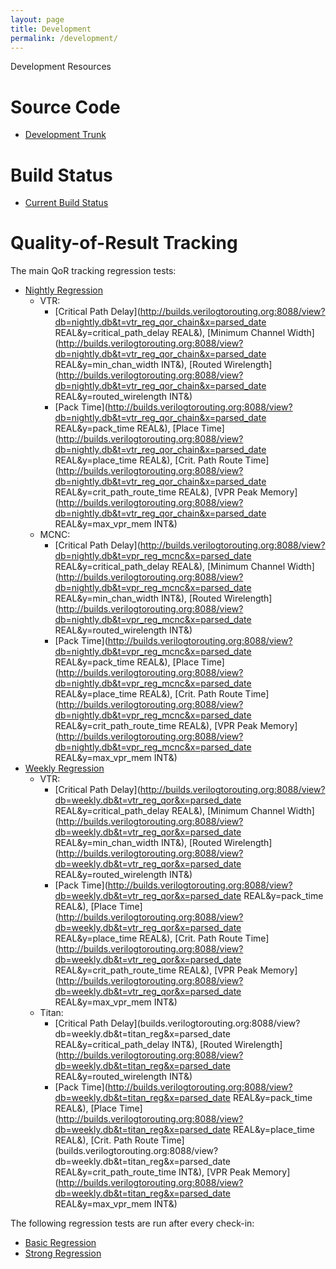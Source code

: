 ```yaml
---
layout: page
title: Development
permalink: /development/
---
```


Development Resources

Source Code
===========

* [Development Trunk](https://github.com/verilog-to-routing/vtr-verilog-to-routing)

Build Status
============

* [Current Build Status](http://builds.verilogtorouting.org:8080/waterfall)

Quality-of-Result Tracking
==========================

The main QoR tracking regression tests:

* [Nightly Regression](http://builds.verilogtorouting.org:8088/view?db=nightly.db)
  * VTR:
    * [Critical Path Delay](http://builds.verilogtorouting.org:8088/view?db=nightly.db&t=vtr_reg_qor_chain&x=parsed_date REAL&y=critical_path_delay REAL&),
      [Minimum Channel Width](http://builds.verilogtorouting.org:8088/view?db=nightly.db&t=vtr_reg_qor_chain&x=parsed_date REAL&y=min_chan_width INT&),
      [Routed Wirelength](http://builds.verilogtorouting.org:8088/view?db=nightly.db&t=vtr_reg_qor_chain&x=parsed_date REAL&y=routed_wirelength INT&)
    * [Pack Time](http://builds.verilogtorouting.org:8088/view?db=nightly.db&t=vtr_reg_qor_chain&x=parsed_date REAL&y=pack_time REAL&),
      [Place Time](http://builds.verilogtorouting.org:8088/view?db=nightly.db&t=vtr_reg_qor_chain&x=parsed_date REAL&y=place_time REAL&),
      [Crit. Path Route Time](http://builds.verilogtorouting.org:8088/view?db=nightly.db&t=vtr_reg_qor_chain&x=parsed_date REAL&y=crit_path_route_time REAL&),
      [VPR Peak Memory](http://builds.verilogtorouting.org:8088/view?db=nightly.db&t=vtr_reg_qor_chain&x=parsed_date REAL&y=max_vpr_mem INT&)
  * MCNC:
    * [Critical Path Delay](http://builds.verilogtorouting.org:8088/view?db=nightly.db&t=vpr_reg_mcnc&x=parsed_date REAL&y=critical_path_delay REAL&),
      [Minimum Channel Width](http://builds.verilogtorouting.org:8088/view?db=nightly.db&t=vpr_reg_mcnc&x=parsed_date REAL&y=min_chan_width INT&),
      [Routed Wirelength](http://builds.verilogtorouting.org:8088/view?db=nightly.db&t=vpr_reg_mcnc&x=parsed_date REAL&y=routed_wirelength INT&)
    * [Pack Time](http://builds.verilogtorouting.org:8088/view?db=nightly.db&t=vpr_reg_mcnc&x=parsed_date REAL&y=pack_time REAL&),
      [Place Time](http://builds.verilogtorouting.org:8088/view?db=nightly.db&t=vpr_reg_mcnc&x=parsed_date REAL&y=place_time REAL&),
      [Crit. Path Route Time](http://builds.verilogtorouting.org:8088/view?db=nightly.db&t=vpr_reg_mcnc&x=parsed_date REAL&y=crit_path_route_time REAL&),
      [VPR Peak Memory](http://builds.verilogtorouting.org:8088/view?db=nightly.db&t=vpr_reg_mcnc&x=parsed_date REAL&y=max_vpr_mem INT&)
* [Weekly Regression](http://builds.verilogtorouting.org:8088/view?db=weekly.db)
  * VTR:
    * [Critical Path Delay](http://builds.verilogtorouting.org:8088/view?db=weekly.db&t=vtr_reg_qor&x=parsed_date REAL&y=critical_path_delay REAL&),
      [Minimum Channel Width](http://builds.verilogtorouting.org:8088/view?db=weekly.db&t=vtr_reg_qor&x=parsed_date REAL&y=min_chan_width INT&),
      [Routed Wirelength](http://builds.verilogtorouting.org:8088/view?db=weekly.db&t=vtr_reg_qor&x=parsed_date REAL&y=routed_wirelength INT&)
    * [Pack Time](http://builds.verilogtorouting.org:8088/view?db=weekly.db&t=vtr_reg_qor&x=parsed_date REAL&y=pack_time REAL&),
      [Place Time](http://builds.verilogtorouting.org:8088/view?db=weekly.db&t=vtr_reg_qor&x=parsed_date REAL&y=place_time REAL&),
      [Crit. Path Route Time](http://builds.verilogtorouting.org:8088/view?db=weekly.db&t=vtr_reg_qor&x=parsed_date REAL&y=crit_path_route_time REAL&),
      [VPR Peak Memory](http://builds.verilogtorouting.org:8088/view?db=weekly.db&t=vtr_reg_qor&x=parsed_date REAL&y=max_vpr_mem INT&)
  * Titan:
    * [Critical Path Delay](builds.verilogtorouting.org:8088/view?db=weekly.db&t=titan_reg&x=parsed_date REAL&y=critical_path_delay INT&),
      [Routed Wirelength](http://builds.verilogtorouting.org:8088/view?db=weekly.db&t=titan_reg&x=parsed_date REAL&y=routed_wirelength INT&)
    * [Pack Time](http://builds.verilogtorouting.org:8088/view?db=weekly.db&t=titan_reg&x=parsed_date REAL&y=pack_time REAL&),
      [Place Time](http://builds.verilogtorouting.org:8088/view?db=weekly.db&t=titan_reg&x=parsed_date REAL&y=place_time REAL&),
      [Crit. Path Route Time](builds.verilogtorouting.org:8088/view?db=weekly.db&t=titan_reg&x=parsed_date REAL&y=crit_path_route_time INT&),
      [VPR Peak Memory](http://builds.verilogtorouting.org:8088/view?db=weekly.db&t=titan_reg&x=parsed_date REAL&y=max_vpr_mem INT&)

The following regression tests are run after every check-in:

* [Basic Regression](http://builds.verilogtorouting.org:8088/view?db=basic.db)
* [Strong Regression](http://builds.verilogtorouting.org:8088/view?db=strong.db)

